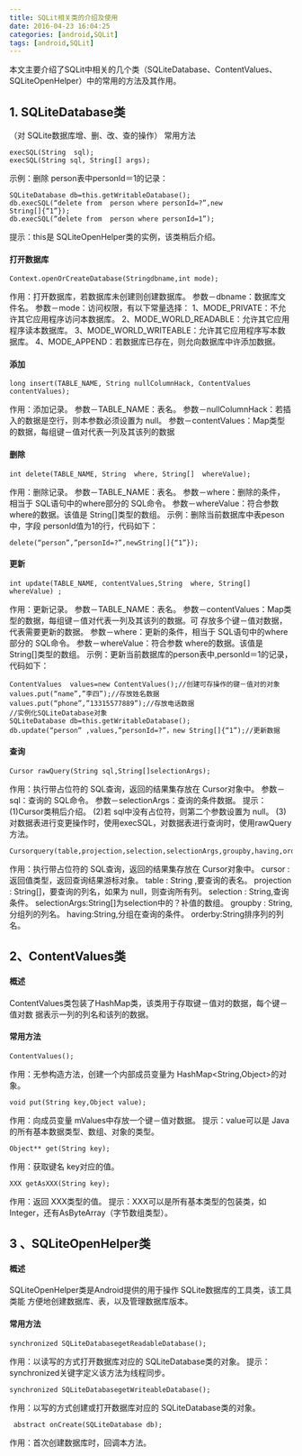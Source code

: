 ```yaml
---
title: SQLit相关类的介绍及使用
date: 2016-04-23 16:04:25
categories: [android,SQLit]
tags: [android,SQLit]
---
```

本文主要介绍了SQLit中相关的几个类（SQLiteDatabase、ContentValues、SQLiteOpenHelper）中的常用的方法及其作用。
<!--more-->
## **1. SQLiteDatabase类**
（对 SQLite数据库增、删、改、查的操作）
 常用方法
```
execSQL(String  sql);
execSQL(String sql, String[] args);
```
示例：删除 person表中personId＝1的记录：
```
SQLiteDatabase db=this.getWritableDatabase();
db.execSQL(“delete from  person where personId=?”,new
String[]{“1”});
db.execSQL(“delete from  person where personId=1”);
```
提示：this是 SQLiteOpenHelper类的实例，该类稍后介绍。
#### 打开数据库
``` 
Context.openOrCreateDatabase(Stringdbname,int mode);
```
作用：打开数据库，若数据库未创建则创建数据库。
参数－dbname：数据库文件名。
参数－mode：访问权限，有以下常量选择：
1、MODE_PRIVATE：不允许其它应用程序访问本数据库。
2、MODE_WORLD_READABLE：允许其它应用程序读本数据库。
3、MODE_WORLD_WRITEABLE：允许其它应用程序写本数据库。
4、MODE_APPEND：若数据库已存在，则允向数据库中许添加数据。


#### 添加
```
long insert(TABLE_NAME, String nullColumnHack, ContentValues   contentValues);
```
作用：添加记录。
参数－TABLE_NAME：表名。
参数－nullColumnHack：若插入的数据是空行，则本参数必须设置为 null。
参数－contentValues：Map类型的数据，每组键－值对代表一列及其该列的数据

#### 删除 
```
int delete(TABLE_NAME, String  where, String[]  whereValue);
```
作用：删除记录。
参数－TABLE_NAME：表名。
参数－where：删除的条件，相当于 SQL语句中的where部分的 SQL命令。
参数－whereValue：符合参数 where的数据。该值是 String[]类型的数组。
示例：删除当前数据库中表peson中，字段 personId值为1的行，代码如下：
```
delete(“person”,”personId=?”,newString[]{“1”});
```
#### 更新
```
int update(TABLE_NAME, contentValues,String  where, String[] whereValue) ;
```
作用：更新记录。
参数－TABLE_NAME：表名。
参数－contentValues：Map类型的数据，每组键－值对代表一列及其该列的数据。可
存放多个键－值对数据，代表需要更新的数据。
参数－where：更新的条件，相当于 SQL语句中的where部分的 SQL命令。
参数－whereValue：符合参数 where的数据。该值是 String[]类型的数组。
示例：更新当前数据库的person表中,personId＝1的记录，代码如下：
```
ContentValues  values=new ContentValues();//创建可存操作的键－值对的对象
values.put(“name”,”李四”);//存放姓名数据
values.put(“phone”,”13315577889”);//存放电话数据
//实例化SQLiteDatabase对象
SQLiteDatabase db=this.getWritableDatabase();
db.update(“person” ,values,”personId=?”，new String[]{“1”);//更新数据
```
#### 查询
```
Cursor rawQuery(String sql,String[]selectionArgs);
```
作用：执行带占位符的 SQL查询，返回的结果集存放在 Cursor对象中。
参数－sql：查询的 SQL命令。
参数－selectionArgs：查询的条件数据。
提示：
(1)Cursor类稍后介绍。
(2)若 sql中没有占位符，则第二个参数设置为 null。
(3)对数据表进行变更操作时，使用execSQL，对数据表进行查询时，使用rawQuery
方法。
```
Cursorquery(table,projection,selection,selectionArgs,groupby,having,orderby);
```
作用：执行带占位符的 SQL查询，返回的结果集存放在 Cursor对象中。
cursor :返回值类型，返回查询结果游标对象。
  table : String ,要查询的表名。
  projection : String[]，要查询的列名，如果为 null，则查询所有列。
  selection : String,查询条件。
  selectionArgs:String[]为selection中的？补值的数组。
  groupby : String,分组列的列名。
  having:String,分组在查询的条件。
  orderby:String排序列的列名。



## 2、ContentValues类
####  概述
ContentValues类包装了HashMap类，该类用于存取键－值对的数据，每个键－值对数
据表示一列的列名和该列的数据。
####  常用方法
```
ContentValues();
```

作用：无参构造方法，创建一个内部成员变量为 HashMap<String,Object>的对象。
```
void put(String key,Object value);
```
作用：向成员变量 mValues中存放一个键－值对数据。
提示：value可以是 Java的所有基本数据类型、数组、对象的类型。
```
Object** get(String key);
```
作用：获取键名 key对应的值。
```
XXX getAsXXX(String key);
```
作用：返回 XXX类型的值。
提示：XXX可以是所有基本类型的包装类，如 Integer，还有AsByteArray（字节数组类型）。


## 3 、SQLiteOpenHelper类
#### 概述
SQLiteOpenHelper类是Android提供的用于操作 SQLite数据库的工具类，该工具类能
方便地创建数据库、表，以及管理数据库版本。
#### 常用方法
```
synchronized SQLiteDatabasegetReadableDatabase();
```
作用：以读写的方式打开数据库对应的 SQLiteDatabase类的对象。
提示：synchronized关键字定义该方法为线程同步。
```
synchronized SQLiteDatabasegetWriteableDatabase();
```
作用：以写的方式创建或打开数据库对应的 SQLiteDatabase类的对象。
```
 abstract onCreate(SQLiteDatabase db);
```
作用：首次创建数据库时，回调本方法。